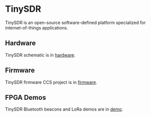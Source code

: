 # TinySDR
TinySDR is an open-source software-defined platform specialized for internet-of-things applications.

## Hardware
TinySDR schematic is in [hardware](hardware/schematic.pdf).

## Firmware
TinySDR firmware CCS project is in [firmware](firmware/).

## FPGA Demos
TinySDR Bluetooth beacons and LoRa demos are in [demo](demo/).
